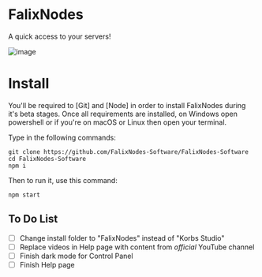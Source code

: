 # FalixNodes
A quick access to your servers!

![image](https://imgur.com/TFPV1ni.png)

# Install
You'll be required to [Git] and [Node] in order to install FalixNodes during it's beta stages.
Once all requirements are installed, on Windows open powershell or if you're on macOS or Linux then open your terminal.

Type in the following commands:
```
git clone https://github.com/FalixNodes-Software/FalixNodes-Software
cd FalixNodes-Software
npm i
```
Then to run it, use this command:
```
npm start
```

## To Do List
- [ ] Change install folder to "FalixNodes" instead of "Korbs Studio"
- [ ] Replace videos in Help page with content from *official* YouTube channel
- [ ] Finish dark mode for Control Panel
- [ ] Finish Help page
